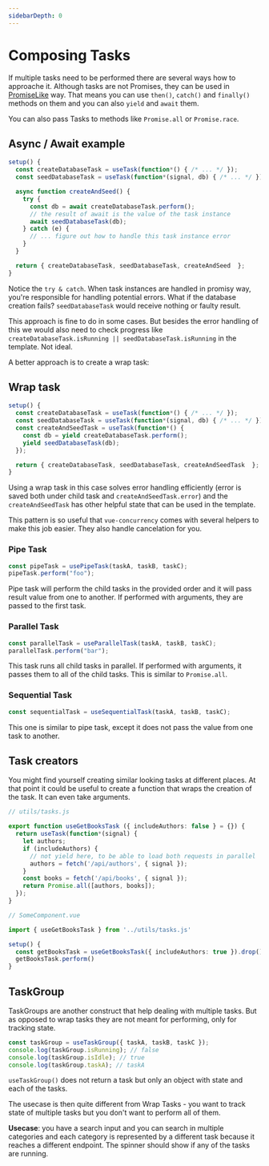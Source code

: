 ```yaml
---
sidebarDepth: 0
---
```


# Composing Tasks

If multiple tasks need to be performed there are several ways how to approache it. Although tasks are not Promises, they can be used in [PromiseLike](https://microsoft.github.io/PowerBI-JavaScript/interfaces/_node_modules_typedoc_node_modules_typescript_lib_lib_es5_d_.promiselike.html) way. That means you can use `then()`, `catch()` and `finally()` methods on them and you can also `yield` and `await` them.

You can also pass Tasks to methods like `Promise.all` or `Promise.race`.

## Async / Await example

```ts
setup() {
  const createDatabaseTask = useTask(function*() { /* ... */ });
  const seedDatabaseTask = useTask(function*(signal, db) { /* ... */ });

  async function createAndSeed() {
    try {
      const db = await createDatabaseTask.perform();
      // the result of await is the value of the task instance
      await seedDatabaseTask(db);
    } catch (e) {
      // ... figure out how to handle this task instance error
    }
  }

  return { createDatabaseTask, seedDatabaseTask, createAndSeed  };
}
```

Notice the `try & catch`. When task instances are handled in promisy way, you're responsible for handling potential errors. What if the database creation fails? `seedDatabaseTask` would receive nothing or faulty result.

This approach is fine to do in some cases. But besides the error handling of this we would also need to check progress like `createDatabaseTask.isRunning || seedDatabaseTask.isRunning` in the template. Not ideal.

A better approach is to create a wrap task:

## Wrap task

```ts
setup() {
  const createDatabaseTask = useTask(function*() { /* ... */ });
  const seedDatabaseTask = useTask(function*(signal, db) { /* ... */ });
  const createAndSeedTask = useTask(function*() {
    const db = yield createDatabaseTask.perform();
    yield seedDatabaseTask(db);
  });

  return { createDatabaseTask, seedDatabaseTask, createAndSeedTask  };
}
```

Using a wrap task in this case solves error handling efficiently (error is saved both under child task and `createAndSeedTask.error`) and the `createAndSeedTask` has other helpful state that can be used in the template.

This pattern is so useful that `vue-concurrency` comes with several helpers to make this job easier. They also handle cancelation for you.

### Pipe Task

```ts
const pipeTask = usePipeTask(taskA, taskB, taskC);
pipeTask.perform("foo");
```

Pipe task will perform the child tasks in the provided order and it will pass result value from one to another. If performed with arguments, they are passed to the first task.

### Parallel Task

```ts
const parallelTask = useParallelTask(taskA, taskB, taskC);
parallelTask.perform("bar");
```

This task runs all child tasks in parallel. If performed with arguments, it passes them to all of the child tasks.
This is similar to `Promise.all`.

### Sequential Task

```ts
const sequentialTask = useSequentialTask(taskA, taskB, taskC);
```

This one is similar to pipe task, except it does not pass the value from one task to another.

## Task creators

You might find yourself creating similar looking tasks at different places. At that point it could be useful to create a function that wraps the creation of the task. It can even take arguments.

```ts
// utils/tasks.js

export function useGetBooksTask ({ includeAuthors: false } = {}) {
  return useTask(function*(signal) {
    let authors;
    if (includeAuthors) {
      // not yield here, to be able to load both requests in parallel
      authors = fetch('/api/authors', { signal });
    }
    const books = fetch('/api/books', { signal });
    return Promise.all([authors, books]);
  });
}
```

```ts
// SomeComponent.vue

import { useGetBooksTask } from '../utils/tasks.js'

setup() {
  const getBooksTask = useGetBooksTask({ includeAuthors: true }).drop();
  getBooksTask.perform()
}
```

## TaskGroup

TaskGroups are another construct that help dealing with multiple tasks. But as opposed to wrap tasks they are not meant for performing, only for tracking state.

```ts
const taskGroup = useTaskGroup({ taskA, taskB, taskC });
console.log(taskGroup.isRunning); // false
console.log(taskGroup.isIdle); // true
console.log(taskGroup.taskA); // taskA
```

`useTaskGroup()` does not return a task but only an object with state and each of the tasks.

The usecase is then quite different from Wrap Tasks - you want to track state of multiple tasks but you don't want to perform all of them.

**Usecase**: you have a search input and you can search in multiple categories and each category is represented by a different task because it reaches a different endpoint. The spinner should show if any of the tasks are running.
